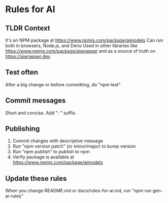 # Rules for AI

## TLDR Context
It's an NPM package at https://www.npmjs.com/package/aimodels
Can run both in browsers, Node.js, and Deno
Used in other libraries like https://www.npmjs.com/package/aiwrapper and as a source of truth on https://aiwrapper.dev

## Test often
After a big change or before committing, do "npm test"

## Commit messages
Short and concise.
Add "<scope>: <description>" suffix.

## Publishing
1. Commit changes with descriptive message
2. Run "npm version patch" (or minor/major) to bump version
3. Run "npm publish" to publish to npm
4. Verify package is available at https://www.npmjs.com/package/aimodels

## Update these rules
When you change README.md or docs/rules-for-ai.md, run "npm run gen-ai-rules"